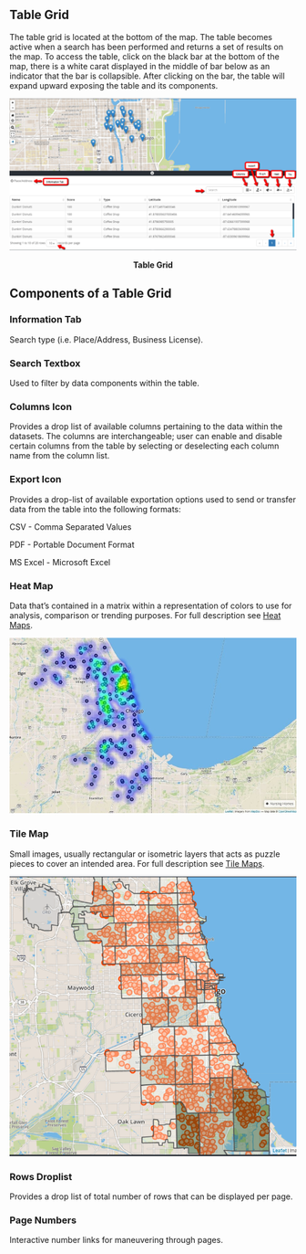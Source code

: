 ## Table Grid

The table grid is located at the bottom of the map. The table becomes active when a search has been performed and returns a set of results on the map. To access the table, click on the black bar at the bottom of the map, there is a white carat displayed in the middle of bar below as an indicator that the bar is collapsible. After clicking on the bar, the table will expand upward exposing the table and its components.


![](../media/tablegrid.png)
<p align="center"><b>Table Grid</b></p>


## Components of a Table Grid

### Information Tab

Search type (i.e. Place/Address, Business License).

### Search Textbox

Used to filter by data components within the table.

### Columns Icon

Provides a drop list of available columns pertaining to the data within the datasets. The columns are interchangeable; user can enable and disable certain columns from the table by selecting or deselecting each column name from the column list.

### Export Icon

Provides a drop-list of available exportation options used to send
or transfer data from the table into the following formats:

CSV - Comma Separated Values

PDF - Portable Document Format

MS Excel - Microsoft Excel

### Heat Map

Data that’s contained in a matrix within a representation of colors to use for analysis, comparison or trending purposes. For full description see [Heat Maps](../charts-heatmaps/heatmaps).

![](../media/heat.jpg)

### Tile Map

Small images, usually rectangular or isometric layers that acts as puzzle pieces to cover an intended area. For full description see [Tile Maps](../charts-heatmaps/tile-map).

![](../media/tile1.jpg)

### Rows Droplist

Provides a drop list of total number of rows that can be displayed per page.

### Page Numbers

Interactive number links for maneuvering through pages.